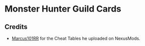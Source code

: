 # Monster Hunter Guild Cards

## Credits

 - [Marcus101RR](https://next.nexusmods.com/profile/Marcus101RR) for the Cheat Tables he uploaded on NexusMods.
